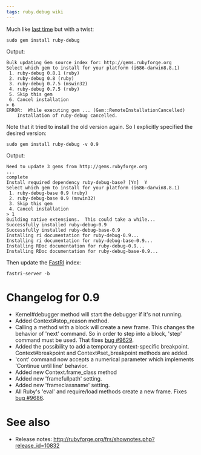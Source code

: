 ```yaml
---
tags: ruby.debug wiki
---
```


Much like [last time](/wiki/Upgrading_to_ruby-debug_0.8.1) but with a twist:

    sudo gem install ruby-debug

Output:

    Bulk updating Gem source index for: http://gems.rubyforge.org
    Select which gem to install for your platform (i686-darwin8.8.1)
     1. ruby-debug 0.8.1 (ruby)
     2. ruby-debug 0.8 (ruby)
     3. ruby-debug 0.7.5 (mswin32)
     4. ruby-debug 0.7.5 (ruby)
     5. Skip this gem
     6. Cancel installation
    > 6
    ERROR:  While executing gem ... (Gem::RemoteInstallationCancelled)
        Installation of ruby-debug cancelled.

Note that it tried to install the old version again. So I explicitly specified the desired version:

    sudo gem install ruby-debug -v 0.9

Output:

    Need to update 3 gems from http://gems.rubyforge.org
    ...
    complete
    Install required dependency ruby-debug-base? [Yn]  Y
    Select which gem to install for your platform (i686-darwin8.8.1)
     1. ruby-debug-base 0.9 (ruby)
     2. ruby-debug-base 0.9 (mswin32)
     3. Skip this gem
     4. Cancel installation
    > 1
    Building native extensions.  This could take a while...
    Successfully installed ruby-debug-0.9
    Successfully installed ruby-debug-base-0.9
    Installing ri documentation for ruby-debug-0.9...
    Installing ri documentation for ruby-debug-base-0.9...
    Installing RDoc documentation for ruby-debug-0.9...
    Installing RDoc documentation for ruby-debug-base-0.9...

Then update the [FastRI](/wiki/FastRI) index:

    fastri-server -b

# Changelog for 0.9

-   Kernel\#debugger method will start the debugger if it's not running.
-   Added Context\#stop_reason method.
-   Calling a method with a block will create a new frame. This changes the behavior of 'next' command. So in order to step into a block, 'step' command must be used. That fixes [bug \#9629](/issues/9629).
-   Added the possibility to add a temporary context-specific breakpoint. Context\#breakpoint and Context\#set_breakpoint methods are added.
-   'cont' command now accepts a numerical parameter which implements 'Continue until line' behavior.
-   Added new Context.frame_class method
-   Added new 'framefullpath' setting.
-   Added new 'frameclassname' setting.
-   All Ruby's 'eval' and require/load methods create a new frame. Fixes [bug \#9686](/issues/9686).

# See also

-   Release notes: <http://rubyforge.org/frs/shownotes.php?release_id=10832>
